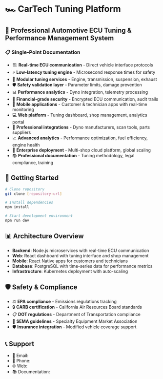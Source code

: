 # 🏎️ CarTech Tuning Platform

## 🚀 Professional Automotive ECU Tuning & Performance Management System

### 📋 Single-Point Documentation

- 🏗️ **Real-time ECU communication** - Direct vehicle interface protocols
- ⚡ **Low-latency tuning engine** - Microsecond response times for safety
- 🔧 **Modular tuning services** - Engine, transmission, suspension, exhaust
- 🛡️ **Safety validation layer** - Parameter limits, damage prevention
- 📊 **Performance analytics** - Dyno integration, telemetry processing
- 🔐 **Financial-grade security** - Encrypted ECU communication, audit trails
- 📱 **Mobile applications** - Customer & technician apps with real-time monitoring
- 💻 **Web platform** - Tuning dashboard, shop management, analytics portal
- 🔄 **Professional integrations** - Dyno manufacturers, scan tools, parts suppliers
- 📈 **Advanced analytics** - Performance optimization, fuel efficiency, engine health
- 🚀 **Enterprise deployment** - Multi-shop cloud platform, global scaling
- 📚 **Professional documentation** - Tuning methodology, legal compliance, training


## 🏁 Getting Started
```bash
# Clone repository
git clone [repository-url]

# Install dependencies
npm install

# Start development environment
npm run dev
```

## 📊 Architecture Overview
- **Backend**: Node.js microservices with real-time ECU communication
- **Web**: React dashboard with tuning interface and shop management
- **Mobile**: React Native apps for customers and technicians
- **Database**: PostgreSQL with time-series data for performance metrics
- **Infrastructure**: Kubernetes deployment with auto-scaling

## 🛡️ Safety & Compliance
- ⚖️ **EPA compliance** - Emissions regulations tracking
- 🔒 **CARB certification** - California Air Resources Board standards
- 📋 **DOT regulations** - Department of Transportation compliance
- 🏁 **SEMA guidelines** - Specialty Equipment Market Association
- 🛡️ **Insurance integration** - Modified vehicle coverage support

## 📞 Support
- 📧 Email: 
- 📱 Phone: 
- 🌐 Web: 
- 📚 Documentation: 

